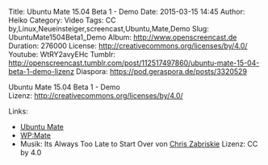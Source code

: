 Title: Ubuntu Mate 15.04 Beta 1 - Demo
Date: 2015-03-15 14:45
Author: Heiko
Category: Video
Tags: CC by,Linux,Neueinsteiger,screencast,Ubuntu,Mate,Demo
Slug: UbuntuMate1504Beta1_Demo
Album: http://www.openscreencast.de
Duration: 276000
License: http://creativecommons.org/licenses/by/4.0/
Youtube: WtRY2avyEHc
Tumblr: http://openscreencast.tumblr.com/post/112517497860/ubuntu-mate-15-04-beta-1-demo-lizenz
Diaspora: https://pod.geraspora.de/posts/3320529

Ubuntu Mate 15.04 Beta 1 - Demo  
Lizenz: <http://creativecommons.org/licenses/by/4.0/>

Links:

  * [Ubuntu Mate](https://ubuntu-mate.org/ "Link zu ubuntu-mate.org" )
  * [WP:Mate](http://de.wikipedia.org/wiki/MATE_Desktop_Environment "Link zu wikipedia.org" )
  * Musik: Its Always Too Late to Start Over von [Chris Zabriskie](http://chriszabriskie.com/ "Link zu chriszabriskie.com" ) Lizenz: CC by 4.0

